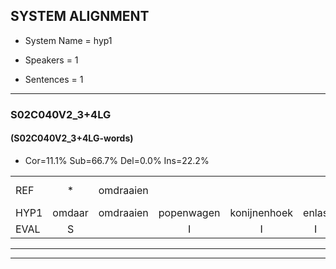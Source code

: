 
## SYSTEM ALIGNMENT

- System Name = hyp1

- Speakers = 1

- Sentences = 1

---

### S02C040V2_3+4LG

#### (S02C040V2_3+4LG-words)

- Cor=11.1%	Sub=66.7%	Del=0.0%	Ins=22.2%

|  |  |  |  |  |  |  |  |  |  |  |  |  |  |  |  |  |  |  |  |  |  |  |  |  |  |  |  |  |  |  |  |  |  |  |  |  |  |  |  |  |  |  |  |  |  |  |  |  |  |  |  |  |  |  |  |  |  |  |  |  |  |  |  |  |  |  |  |  |  |  |  |  |
|:--- |:---:|:---:|:---:|:---:|:---:|:---:|:---:|:---:|:---:|:---:|:---:|:---:|:---:|:---:|:---:|:---:|:---:|:---:|:---:|:---:|:---:|:---:|:---:|:---:|:---:|:---:|:---:|:---:|:---:|:---:|:---:|:---:|:---:|:---:|:---:|:---:|:---:|:---:|:---:|:---:|:---:|:---:|:---:|:---:|:---:|:---:|:---:|:---:|:---:|:---:|:---:|:---:|:---:|:---:|:---:|:---:|:---:|:---:|:---:|:---:|:---:|:---:|:---:|:---:|:---:|:---:|:---:|:---:|:---:|:---:|:---:|:---:|
| REF | * | omdraaien |  |  |  |  | poppenwagen | konijnenhok | * | * | elastiekje | ruziemaken | * | teddybeer | dierentuin | paddenstoelen | *(verstoppen) | verstoppertje | wasmachine | * | * | * | * | fototoestel*(toestel) | toiletpapier | vrachtwagen | buurmannen | vogelkooi | olifant |  | schommelen | iedereen |  |  | schoenenwinkel | knutselen | ophangen |  | * | * | verjaardag | * | sprookjesboek | tandenborstel | * | * | lucifer | slaapkamer |  |  |  |  |  |  |  |  | achterdeur | ziekenhuis | * | nieuwsgierig | afblijven | kabouter | washandje | sneeuwwitje | * | goeiendag | vakantie | limonade | autorijden | eindelijk | familie | chocolade |
| HYP1 | omdaar | omdraaien | popenwagen | konijnenhoek | enlas | tik | elastik | alastikje | ruzie | maken | te | tadi | ber | direnten | paddesdoelen | versdoppen | vorstoppertje | was | machine | foto | foto | fotas | toestaal | toilet | papier | vrachtwagen | purenen | voeco | olifant | schommel | en | iedereen | schoen | een | winkel | denuten | ophangen | verjaarda | det | dag | sprolkisbook | tan | de | borsel | l | lu | lucifer | slaapkamer | ach | dor | deur | zieik | in | gaas | nee | neeus | hirig | af | bleven | kabalter | wat | handje | snee | wit | jem | groeigroeiendag | vakanseem | dimanada | autoreden | inelik | familie | chocoladem |
| EVAL | S |  | I | I | I | I | S | S | S | S | S | S | S | S | S | S | S | S | S | S | S | S | S | S | S |  | S | S |  | I | S |  | I | I | S | S |  | I | S | S | S | S | S | S | S | S |  |  | I | I | I | I | I | I | I | I | S | S | S | S | S | S | S | S | S | S | S | S | S | S |  | S |
---

---
